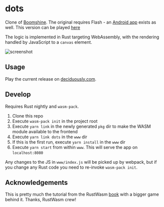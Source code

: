 # dots
Clone of [Boomshine](http://www.k2xl.com/games/boomshine/). The original requires Flash - an [Android app](https://play.google.com/store/apps/details?id=com.bantambytes.android.game.boomshine&hl=en_US) exists as well.  This version can be played [here](http://deciduously.com/dots)

The logic is implemented in Rust targeting WebAssembly, with the rendering handled by JavaScript to a `canvas` element.

![screenshot](https://i.imgur.com/QYgJVLW.png)

## Usage

Play the current release on [deciduously.com](http://deciduously.com/static/extern/dots/index.html).

## Develop

Requires Rust nightly and `wasm-pack`. 

1. Clone this repo
2. Execute `wasm-pack init` in the project root
3. Execute `yarn link` in the newly generated `pkg` dir to make the WASM module available to the frontend
4. Execute `yarn link dots` in the `www` dir
5. If this is the first run, execute `yarn install` in the `www` dir
6. Execute `yarn start` from within `www`.  This will serve the app on `localhost:8080`

Any changes to the JS in `www/index.js` will be picked up by webpack, but if you change any Rust code you need to re-invoke `wasm-pack init`.

## Acknowledgements

This is pretty much the tutorial from the RustWasm [book](https://rustwasm.github.io/book/) with a bigger game behind it.  Thanks, RustWasm crew!
